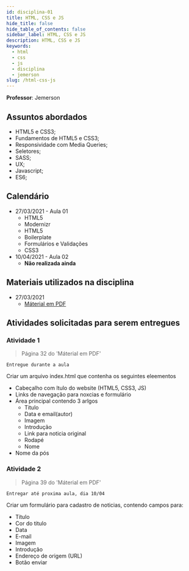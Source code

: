 ```yaml
---
id: disciplina-01
title: HTML, CSS e JS
hide_title: false
hide_table_of_contents: false
sidebar_label: HTML, CSS e JS
description: HTML, CSS e JS
keywords:
  - html
  - css
  - js
  - disciplina
  - jemerson
slug: /html-css-js
---
```


**Professor**: Jemerson

## Assuntos abordados

- HTML5 e CSS3;
- Fundamentos de HTML5 e CSS3;
- Responsividade com Media Queries;
- Seletores;
- SASS;
- UX;
- Javascript;
- ES6;

## Calendário

- 27/03/2021 - Aula 01
  - HTML5
  - Modernizr
  - HTML5
  - Boilerplate
  - Formulários e Validações
  - CSS3
- 10/04/2021 - Aula 02
  - **Não realizada ainda**

## Materiais utilizados na disciplina
- 27/03/2021
  - [Máterial em PDF](/docs/aula-2/aula01.pdf)

## Atividades solicitadas para serem entregues

### Atividade 1 
> Página 32 do 'Máterial em PDF'

```Entregue durante a aula```

Criar um arquivo index.html que contenha os seguintes eleementos

- Cabeçalho com ltulo do website (HTML5, CSS3, JS)
- Links de navegação para noxcias e formulário
- Área principal contendo 3 arlgos 
  - Titulo
  - Data e email(autor)
  - Imagem
  - Introdução 
  - Link para noticia original
  - Rodapé
  - Nome
- Nome da pós

### Atividade 2

> Página 39 do 'Máterial em PDF'

```Entregar até proxima aula, dia 10/04```

Criar um formulário para cadastro de noticias, contendo campos para: 
- Título
- Cor do titulo
- Data
- E-mail
- Imagem
- Introdução
- Endereço de origem (URL)
- Botão enviar